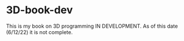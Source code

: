 # 3D-book-dev
This is my book on 3D programming IN DEVELOPMENT. As of this date (6/12/22) it is not complete.

